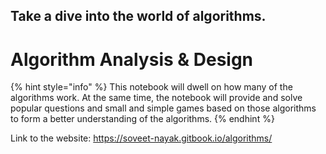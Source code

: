 ## Take a dive into the world of algorithms.

# Algorithm Analysis & Design

{% hint style="info" %}
This notebook will dwell on how many of the algorithms work. At the same time, the notebook will provide and solve popular questions and small and simple games based on those algorithms to form a better understanding of the algorithms.
{% endhint %}

Link to the website: https://soveet-nayak.gitbook.io/algorithms/

